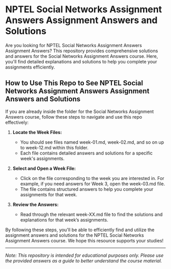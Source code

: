 # NPTEL Social Networks Assignment Answers Assignment Answers and Solutions

Are you looking for NPTEL Social Networks Assignment Answers Assignment Answers? This repository provides comprehensive solutions and answers for the Social Networks Assignment Answers course. Here, you'll find detailed explanations and solutions to help you complete your assignments efficiently.

## How to Use This Repo to See NPTEL Social Networks Assignment Answers Assignment Answers and Solutions

If you are already inside the folder for the Social Networks Assignment Answers course, follow these steps to navigate and use this repo effectively:

1. **Locate the Week Files:**
   - You should see files named week-01.md, week-02.md, and so on up to week-12.md within this folder.
   - Each file contains detailed answers and solutions for a specific week's assignments.

2. **Select and Open a Week File:**
   - Click on the file corresponding to the week you are interested in. For example, if you need answers for Week 3, open the week-03.md file.
   - The file contains structured answers to help you complete your assignments for that week.

3. **Review the Answers:**
   - Read through the relevant week-XX.md file to find the solutions and explanations for that week’s assignments.

By following these steps, you'll be able to efficiently find and utilize the assignment answers and solutions for the NPTEL Social Networks Assignment Answers course. We hope this resource supports your studies!

---
*Note: This repository is intended for educational purposes only. Please use the provided answers as a guide to better understand the course material.*
